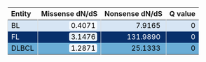 <table class="table" style="margin-left: auto; margin-right: auto;">
 <thead>
  <tr>
   <th style="text-align:left;"> Entity </th>
   <th style="text-align:right;"> Missense dN/dS </th>
   <th style="text-align:right;"> Nonsense dN/dS </th>
   <th style="text-align:right;"> Q value </th>
  </tr>
 </thead>
<tbody>
  <tr>
   <td style="text-align:left;color: rgba(0, 0, 0, 255) !important;background-color: rgba(214, 229, 244, 255) !important;border-left:1px solid #DDDDDD;white-space: nowrap;"> BL </td>
   <td style="text-align:right;color: rgba(0, 0, 0, 255) !important;background-color: rgba(214, 229, 244, 255) !important;border-left:1px solid #DDDDDD;white-space: nowrap;"> <span style="     color: rgba(0, 0, 0, 255) !important;border-radius: 4px; padding-right: 4px; padding-left: 4px; background-color: rgba(245, 250, 254, 255) !important;">0.4071</span> </td>
   <td style="text-align:right;color: rgba(0, 0, 0, 255) !important;background-color: rgba(214, 229, 244, 255) !important;border-left:1px solid #DDDDDD;white-space: nowrap;"> <span style="     color: rgba(0, 0, 0, 255) !important;border-radius: 4px; padding-right: 4px; padding-left: 4px; background-color: rgba(214, 229, 244, 255) !important;">7.9165</span> </td>
   <td style="text-align:right;color: rgba(0, 0, 0, 255) !important;background-color: rgba(214, 229, 244, 255) !important;border-left:1px solid #DDDDDD;white-space: nowrap;"> 0 </td>
  </tr>
  <tr>
   <td style="text-align:left;color: rgba(255, 255, 255, 255) !important;background-color: rgba(8, 48, 107, 255) !important;border-left:1px solid #DDDDDD;white-space: nowrap;"> FL </td>
   <td style="text-align:right;color: rgba(255, 255, 255, 255) !important;background-color: rgba(8, 48, 107, 255) !important;border-left:1px solid #DDDDDD;white-space: nowrap;"> <span style="     color: rgba(0, 0, 0, 255) !important;border-radius: 4px; padding-right: 4px; padding-left: 4px; background-color: rgba(233, 242, 250, 255) !important;">3.1476</span> </td>
   <td style="text-align:right;color: rgba(255, 255, 255, 255) !important;background-color: rgba(8, 48, 107, 255) !important;border-left:1px solid #DDDDDD;white-space: nowrap;"> <span style="     color: rgba(255, 255, 255, 255) !important;border-radius: 4px; padding-right: 4px; padding-left: 4px; background-color: rgba(8, 48, 107, 255) !important;">131.9890</span> </td>
   <td style="text-align:right;color: rgba(255, 255, 255, 255) !important;background-color: rgba(8, 48, 107, 255) !important;border-left:1px solid #DDDDDD;white-space: nowrap;"> 0 </td>
  </tr>
  <tr>
   <td style="text-align:left;color: rgba(0, 0, 0, 255) !important;background-color: rgba(106, 173, 214, 255) !important;border-left:1px solid #DDDDDD;white-space: nowrap;"> DLBCL </td>
   <td style="text-align:right;color: rgba(0, 0, 0, 255) !important;background-color: rgba(106, 173, 214, 255) !important;border-left:1px solid #DDDDDD;white-space: nowrap;"> <span style="     color: rgba(0, 0, 0, 255) !important;border-radius: 4px; padding-right: 4px; padding-left: 4px; background-color: rgba(241, 247, 253, 255) !important;">1.2871</span> </td>
   <td style="text-align:right;color: rgba(0, 0, 0, 255) !important;background-color: rgba(106, 173, 214, 255) !important;border-left:1px solid #DDDDDD;white-space: nowrap;"> <span style="     color: rgba(0, 0, 0, 255) !important;border-radius: 4px; padding-right: 4px; padding-left: 4px; background-color: rgba(106, 173, 214, 255) !important;">25.1333</span> </td>
   <td style="text-align:right;color: rgba(0, 0, 0, 255) !important;background-color: rgba(106, 173, 214, 255) !important;border-left:1px solid #DDDDDD;white-space: nowrap;"> 0 </td>
  </tr>
</tbody>
</table>